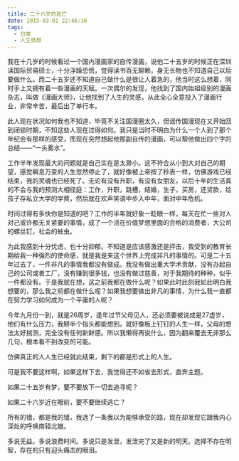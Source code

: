 ```yaml
---
title: 二十六岁的逃亡
date: 2015-03-01 22:46:16
tags:
  - 日常
  - 人生感想
---
```


我在十几岁的时候看过一个国内漫画家的自传漫画，说他二十五岁的时候正在深圳读国际贸易硕士，十分浮躁恐慌，觉得读书百无聊赖，身无长物也不知道自己以后要做什么。而二十五岁还不知道自己做什么是很让人着急的，他当时这么想着，同时手上又拥有着一些漫画的天赋。一次偶尔的发现，他找到了国内始祖级别的漫画杂志，叫做《漫画大师》，让他找到了人生的灵感，从此全心全意投入了漫画行业，非常辛苦，最后出了单行本。

<!--more-->

此人现在状况如何我也不知道，毕竟不关注国漫圈太久，但谣传国漫现在又开始回到闭锁时期，不知这些人现在过得如何。我只是当时不明白为什么一个人到了那个年纪会有那样的感受，而现在突然想起他那副自传的漫画，可以帮他做出四个字的总结——“一头雾水”。

工作半年发现最大的问题就是自己实在是太渺小。这不符合从小到大对自己的期望，感觉瞬息万变的人生忽然停止了，就好像被上帝按了秒表一样，仿佛游戏已经结束，我的灵魂也已经死了。无论有没有升职，有没有女朋友，以后十年的生活真的不会与我的预测大相径庭：工作，升职，跳槽，结婚，生子，买房，还贷款，给孩子存私立大学的学费，然后就在欢声笑语中步入中年，面对中年危机。

时间过得有多快你是知道的吧？工作的半年就好象一眨眼一样，每天在忙一些对人对己或许都无关紧要的事情，成了一个活在价值梦想里面的合格的消费者，大公司的螺丝钉，社会的蛀虫。

为此我感到十分忧虑，也十分抑郁。不知道是应该感激还是抨击，我受到的教育长期给我一种强烈的使命感，就是我是来这个世界上完成非凡的事情的。可是二十五年过去了，一件非凡的事情我都没有做成。我没有做出重大学术贡献，没有办起自己的公司或者工厂，没有赚到很多钱，也没有做过慈善，对于我期待的种种，似乎一件都没有。于是我就在想，这之前我都在做什么呢？如果此时此刻我如此明白我想要的，那么我之前都在做什么呢？如果我想要做出非凡的事情，为什么我一直都在努力学习如何成为一个平庸的人呢？

今年九月份一到，就是26周岁，逢年过节父母见人，还必须要被说成是27虚岁，他们有什么压力，我掰半个指头都能想到。就好像板上钉钉的人生一样，父母的想法太好揣测，完全没有任何新鲜感。所以我懒得再说什么，因为翻来覆去无非那么几句，根本看不到改变的可能。

仿佛真正的人人生已经就此结束，剩下的都是形式上的人生。

可是我不要这样啊，如果这样下去，我觉得还不如省去形式，直奔主题。

如果二十五岁有梦，要不要放下一切去追寻呢？

如果二十六岁近在眼前，要不要继续逃亡？

所有的错，都是我的错，我选了一条我以为能够承受的路，现在却发现它跟我内心深处的呼唤南辕北辙。

多说无益。多说浪费时间。多说只是发泄，发泄完了又是新的明天。选择不存在明智，存在的只有迎头痛击的眼泪。
